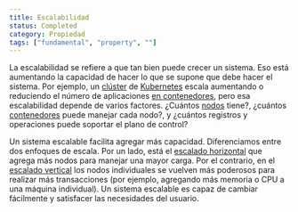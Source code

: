 ```yaml
---
title: Escalabilidad
status: Completed
category: Propiedad
tags: ["fundamental", "property", ""]
---
```


La escalabilidad se refiere a que tan bien puede crecer un sistema.
Eso está aumentando la capacidad de hacer lo que se supone que debe hacer el sistema.
Por ejemplo, un [clúster](/es/cluster/) de [Kubernetes](/es/kubernetes/) escala
aumentando o reduciendo el número de aplicaciones [en contenedores](/es/containerización/),
pero esa escalabilidad depende de varios factores.
¿Cuántos [nodos](/es/nodes/) tiene?, ¿cuántos [contenedores](/container/) puede manejar cada nodo?,
y ¿cuántos registros y operaciones puede soportar el plano de control?

Un sistema escalable facilita agregar más capacidad.
Diferenciamos entre dos enfoques de escala.
Por un lado, está el [escalado horizontal](/horizontal-scaling/) que agrega más nodos para manejar una mayor carga.
Por el contrario, en el [escalado vertical](/vertical-scaling/) los nodos individuales se vuelven más poderosos para realizar más transacciones
(por ejemplo, agregando más memoria o CPU a una máquina individual).
Un sistema escalable es capaz de cambiar fácilmente y satisfacer las necesidades del usuario.
